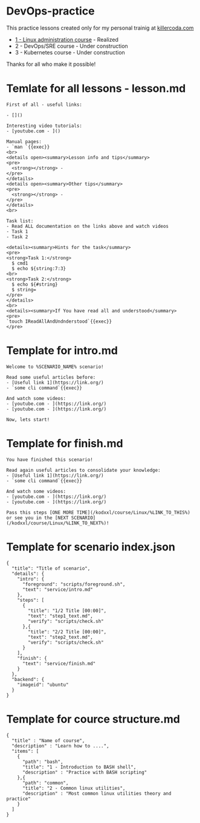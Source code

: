 # DevOps-practice

This practice lessons created only for my personal trainig at [killercoda.com](https://killercoda.com)

- [1 - Linux administration course](https://killercoda.com/kodxxl/course/Linux) - Realized
- 2 - DevOps/SRE course - Under construction
- 3 - Kubernetes course - Under construction

Thanks for all who make it possible!

# Temlate for all lessons - lesson.md
```
First of all - useful links:

- []()

Interesting video tutorials:
- [youtube.com - ]()

Manual pages:
- `man `{{exec}}
<br>
<details open><summary>Lesson info and tips</summary>
<pre>
  <strong></strong> -
</pre>
</details>
<details open><summary>Other tips</summary>
<pre>
  <strong></strong> -
</pre>
</details>
<br>

Task list:
- Read ALL documentation on the links above and watch videos
- Task 1
- Task 2

<details><summary>Hints for the task</summary>
<pre>
<strong>Task 1:</strong>
  $ cmd1
  $ echo ${string:7:3}
<br>
<strong>Task 2:</strong>
  $ echo ${#string}
  $ string=
</pre>
</details>
<br>
<details><summary>If You have read all and understood</summary>
<pre>
`touch IReadAllAndUndnderstood`{{exec}}
</pre>
```
# Template for intro.md
```
Welcome to %SCENARIO_NAME% scenario!

Read some useful articles before:
- [Useful link 1](https://link.org/)
- `some cli command`{{exec}}

And watch some videos:
- [youtube.com - ](https://link.org/)
- [youtube.com - ](https://link.org/)

Now, lets start!
```
# Template for finish.md
```
You have finished this scenario!

Read again useful articles to consolidate your knowledge:
- [Useful link 1](https://link.org/)
- `some cli command`{{exec}}

And watch some videos:
- [youtube.com - ](https://link.org/)
- [youtube.com - ](https://link.org/)

Pass this steps [ONE MORE TIME](/kodxxl/course/Linux/%LINK_TO_THIS%) or see you in the [NEXT SCENARIO](/kodxxl/course/Linux/%LINK_TO_NEXT%)!
```
# Template for scenario index.json
```
{
  "title": "Title of scenario",
  "details": {
    "intro": {
      "foreground": "scripts/foreground.sh",
      "text": "service/intro.md"
    },
    "steps": [
      {
        "title": "1/2 Title [00:00]",
        "text": "step1_text.md",
        "verify": "scripts/check.sh"
      },{
        "title": "2/2 Title [00:00]",
        "text": "step2_text.md",
        "verify": "scripts/check.sh"
      }
    ],
    "finish": {
      "text": "service/finish.md"
    }
  },
  "backend": {
    "imageid": "ubuntu"
  }
}
```
# Template for cource structure.md
```
{
  "title" : "Name of course",
  "description" : "Learn how to ....",
  "items": [
    {
      "path": "bash",
      "title": "1 - Introduction to BASH shell",
      "description" : "Practice with BASH scripting"
    },{
      "path": "common",
      "title": "2 - Common linux utilities",
      "description" : "Most common linux utilities theory and practice"
    }
  ]
}
```

